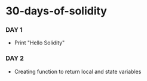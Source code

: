 # 30-days-of-solidity

### DAY 1
- Print "Hello Solidity"

### DAY 2
- Creating function to return local and state variables